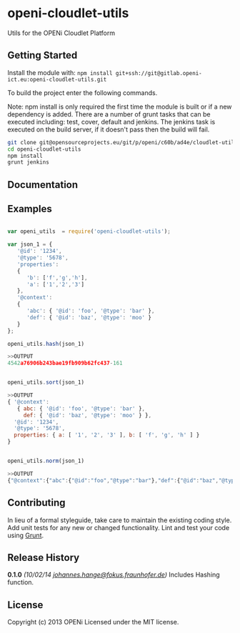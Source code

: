 # openi-cloudlet-utils

Utils for the OPENi Cloudlet Platform

## Getting Started
Install the module with: `npm install git+ssh://git@gitlab.openi-ict.eu:openi-cloudlet-utils.git`

To build the project enter the following commands.

Note: npm install is only required the first time the module is built or if a new dependency is added. There are a number of grunt tasks that can be executed including: test, cover, default and jenkins. The jenkins task is executed on the build server, if it doesn't pass then the build will fail.

```bash
git clone git@opensourceprojects.eu/git/p/openi/c60b/ad4e/cloudlet-utils.git
cd openi-cloudlet-utils
npm install
grunt jenkins
```

## Documentation


## Examples

```javascript

var openi_utils  = require('openi-cloudlet-utils');

var json_1 = {
   '@id': '1234',
   '@type': '5678',
   'properties':
   {
      'b': ['f','g','h'],
      'a': ['1','2','3']
   },
   '@context':
   {
      'abc': { '@id': 'foo', '@type': 'bar' },
      'def': { '@id': 'baz', '@type': 'moo' }
   }
};

openi_utils.hash(json_1)

>>OUTPUT
4542a76906b243bae19fb909b62fc437-161


openi_utils.sort(json_1)

>>OUTPUT
{ '@context':
   { abc: { '@id': 'foo', '@type': 'bar' },
     def: { '@id': 'baz', '@type': 'moo' } },
  '@id': '1234',
  '@type': '5678',
  properties: { a: [ '1', '2', '3' ], b: [ 'f', 'g', 'h' ] }
}


openi_utils.norm(json_1)

>>OUTPUT
{"@context":{"abc":{"@id":"foo","@type":"bar"},"def":{"@id":"baz","@type":"moo"}},"@id":"1234","@type":"5678","properties":{"a":["1","2","3"],"b":["f","g","h"]}}

```

## Contributing
In lieu of a formal styleguide, take care to maintain the existing coding style. Add unit tests for any new or changed functionality. Lint and test your code using [Grunt](http://gruntjs.com/).

## Release History
**0.1.0** *(10/02/14 johannes.hange@fokus.fraunhofer.de)* Includes Hashing function.

## License
Copyright (c) 2013 OPENi
Licensed under the MIT license.
